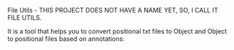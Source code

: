 File Utils - THIS PROJECT DOES NOT HAVE A NAME YET, SO, I CALL IT FILE UTILS.

It is a tool that helps you to convert positional txt files to Object and Object to positional files based on annotations:



